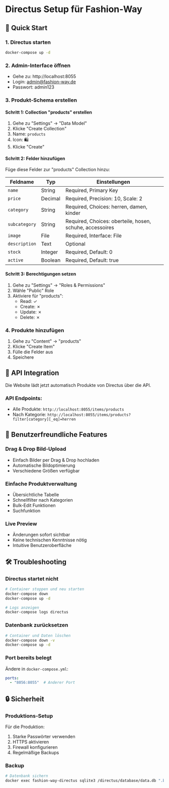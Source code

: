 # Directus Setup für Fashion-Way

## 🚀 Quick Start

### 1. Directus starten
```bash
docker-compose up -d
```

### 2. Admin-Interface öffnen
- Gehe zu: http://localhost:8055
- Login: admin@fashion-way.de
- Passwort: admin123

### 3. Produkt-Schema erstellen

#### Schritt 1: Collection "products" erstellen
1. Gehe zu "Settings" → "Data Model"
2. Klicke "Create Collection"
3. Name: `products`
4. Icon: 🛍️
5. Klicke "Create"

#### Schritt 2: Felder hinzufügen
Füge diese Felder zur "products" Collection hinzu:

| Feldname | Typ | Einstellungen |
|----------|-----|---------------|
| `name` | String | Required, Primary Key |
| `price` | Decimal | Required, Precision: 10, Scale: 2 |
| `category` | String | Required, Choices: herren, damen, kinder |
| `subcategory` | String | Required, Choices: oberteile, hosen, schuhe, accessoires |
| `image` | File | Required, Interface: File |
| `description` | Text | Optional |
| `stock` | Integer | Required, Default: 0 |
| `active` | Boolean | Required, Default: true |

#### Schritt 3: Berechtigungen setzen
1. Gehe zu "Settings" → "Roles & Permissions"
2. Wähle "Public" Role
3. Aktiviere für "products":
   - Read: ✓
   - Create: ✗
   - Update: ✗
   - Delete: ✗

### 4. Produkte hinzufügen
1. Gehe zu "Content" → "products"
2. Klicke "Create Item"
3. Fülle die Felder aus
4. Speichere

## 🔧 API Integration

Die Website lädt jetzt automatisch Produkte von Directus über die API.

### API Endpoints:
- Alle Produkte: `http://localhost:8055/items/products`
- Nach Kategorie: `http://localhost:8055/items/products?filter[category][_eq]=herren`

## 📱 Benutzerfreundliche Features

### Drag & Drop Bild-Upload
- Einfach Bilder per Drag & Drop hochladen
- Automatische Bildoptimierung
- Verschiedene Größen verfügbar

### Einfache Produktverwaltung
- Übersichtliche Tabelle
- Schnellfilter nach Kategorien
- Bulk-Edit Funktionen
- Suchfunktion

### Live Preview
- Änderungen sofort sichtbar
- Keine technischen Kenntnisse nötig
- Intuitive Benutzeroberfläche

## 🛠️ Troubleshooting

### Directus startet nicht
```bash
# Container stoppen und neu starten
docker-compose down
docker-compose up -d

# Logs anzeigen
docker-compose logs directus
```

### Datenbank zurücksetzen
```bash
# Container und Daten löschen
docker-compose down -v
docker-compose up -d
```

### Port bereits belegt
Ändere in `docker-compose.yml`:
```yaml
ports:
  - "8056:8055"  # Anderer Port
```

## 🔒 Sicherheit

### Produktions-Setup
Für die Produktion:
1. Starke Passwörter verwenden
2. HTTPS aktivieren
3. Firewall konfigurieren
4. Regelmäßige Backups

### Backup
```bash
# Datenbank sichern
docker exec fashion-way-directus sqlite3 /directus/database/data.db ".backup /directus/database/backup.db"
``` 